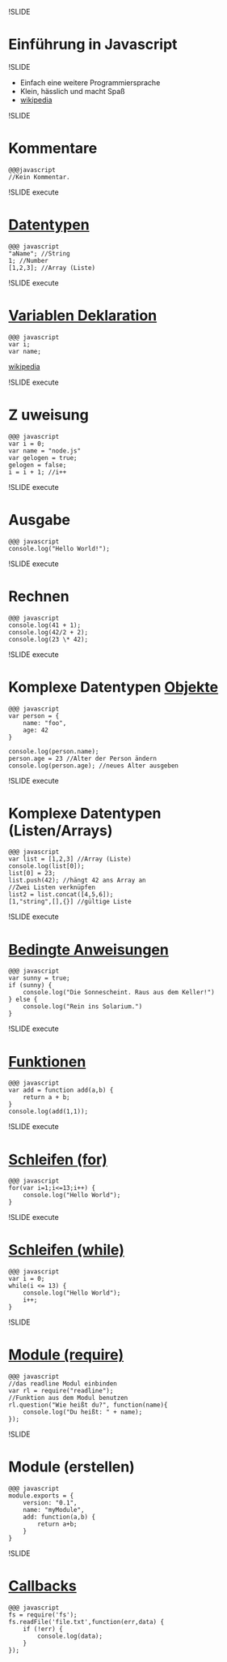 !SLIDE
#  Einführung in Javascript #

!SLIDE
* Einfach eine weitere Programmiersprache
* Klein, hässlich und macht Spaß
* [wikipedia](https://secure.wikimedia.org/wikipedia/de/wiki/Javascript)
 
!SLIDE
#  Kommentare

    @@@javascript
    //Kein Kommentar.

!SLIDE execute
# [Datentypen](http://en.wikipedia.org/wiki/Data_type)

    @@@ javascript
    "aName"; //String
    1; //Number
    [1,2,3]; //Array (Liste)


!SLIDE execute
# [Variablen Deklaration](http://en.wikipedia.org/wiki/Declaration_\(computer_programming\))
    @@@ javascript
    var i;
    var name;

[wikipedia](https://secure.wikimedia.org/wikipedia/de/wiki/Variable_%28Programmierung%29)

!SLIDE execute
# Z uweisung
    @@@ javascript
    var i = 0;
    var name = "node.js"
    var gelogen = true;
    gelogen = false;
    i = i + 1; //i++

!SLIDE execute
# Ausgabe

    @@@ javascript
    console.log("Hello World!");

!SLIDE execute
# Rechnen

    @@@ javascript
    console.log(41 + 1);
    console.log(42/2 + 2);
    console.log(23 \* 42);

!SLIDE execute
# Komplexe Datentypen [Objekte](http://en.wikipedia.org/wiki/Component_Object_Model)

    @@@ javascript
    var person = {
        name: "foo",
        age: 42
    }

    console.log(person.name);
    person.age = 23 //Alter der Person ändern
    console.log(person.age); //neues Alter ausgeben

!SLIDE execute
# Komplexe Datentypen (Listen/Arrays)

    @@@ javascript
    var list = [1,2,3] //Array (Liste)
    console.log(list[0]);
    list[0] = 23;
    list.push(42); //hängt 42 ans Array an
    //Zwei Listen verknüpfen
    list2 = list.concat([4,5,6]);
    [1,"string",[],{}] //gültige Liste

!SLIDE execute
# [Bedingte Anweisungen](http://en.wikipedia.org/wiki/Conditional_\(programming\))
    @@@ javascript
    var sunny = true;
    if (sunny) {
        console.log("Die Sonnescheint. Raus aus dem Keller!")
    } else {
        console.log("Rein ins Solarium.")
    }

!SLIDE execute
# [Funktionen](http://en.wikipedia.org/wiki/Subroutine)
    @@@ javascript
    var add = function add(a,b) {
        return a + b;
    }
    console.log(add(1,1));


!SLIDE execute
# [Schleifen (for)](http://en.wikipedia.org/wiki/Loop_\(computing\)#Loops)
    @@@ javascript
    for(var i=1;i<=13;i++) {
        console.log("Hello World");
    }

!SLIDE execute
# [Schleifen (while)](http://en.wikipedia.org/wiki/Loop_\(computing\)#Loops)

    @@@ javascript
    var i = 0;
    while(i <= 13) {
        console.log("Hello World");
        i++;
    }


!SLIDE
# [Module (require)](http://nodejs.org/docs/v0.5.7/api/modules.html)
    @@@ javascript
    //das readline Modul einbinden
    var rl = require("readline");
    //Funktion aus dem Modul benutzen
    rl.question("Wie heißt du?", function(name){
        console.log("Du heißt: " + name);
    });

!SLIDE
# Module (erstellen)
    @@@ javascript
    module.exports = {
        version: "0.1",
        name: "myModule",
        add: function(a,b) {
            return a+b;
        }
    }

!SLIDE
# [Callbacks](http://en.wikipedia.org/wiki/Callback_\(computer_programming\))
    @@@ javascript
    fs = require('fs');
    fs.readFile('file.txt',function(err,data) {
        if (!err) {
            console.log(data);
        }
    });
